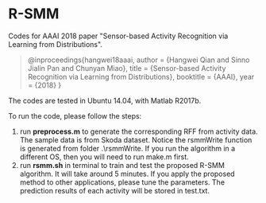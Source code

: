 # R-SMM
Codes for AAAI 2018 paper "Sensor-based Activity Recognition via Learning from Distributions".

> @inproceedings{hangwei18aaai,
>  author    = {Hangwei Qian and
>               Sinno Jialin Pan and
>               Chunyan Miao},
>  title     = {Sensor-based Activity Recognition via Learning from Distributions},
>  booktitle = {AAAI},
>  year      = {2018}
>}

The codes are tested in Ubuntu 14.04, with Matlab R2017b.

To run the code, please follow the steps:
1. run **preprocess.m** to generate the corresponding RFF from activity data. The sample data is from Skoda dataset. Notice the rsmmWrite function is generated from folder .\rsmmWrite. If you run the algorithm in a different OS, then you will need to run make.m first.
2. run **rsmm.sh** in terminal to train and test the proposed R-SMM algorithm. It will take around 5 minutes. If you apply the proposed method to other applications, please tune the parameters. The prediction results of each activity will be stored in test.txt.

